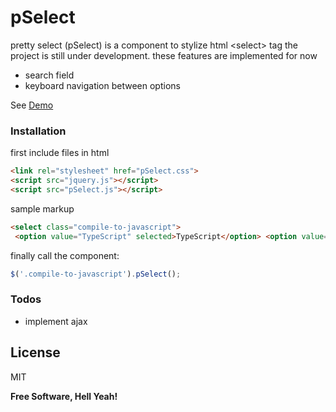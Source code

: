 
# pSelect  
  
  
  
pretty select (pSelect) is a component to stylize html &lt;select&gt; tag <Enter>
the project is still under development. <Enter>
these features are implemented for now  
 - search field  
 - keyboard navigation between options  
  
  
See [Demo](http://mehrdadlp.github.io)  
  
### Installation  
  
first include files in html  
  
```html  
<link rel="stylesheet" href="pSelect.css">  
<script src="jquery.js"></script>  
<script src="pSelect.js"></script>  
```  
  
sample markup  
  
```html  
<select class="compile-to-javascript">  
 <option value="TypeScript" selected>TypeScript</option> <option value="CoffeeScript">CoffeeScript</option> <option value="Elm">Elm</option> <option value="ClojureScript">ClojureScript</option> <option value="Haxe">Haxe</option></select>  
```  
  
finally call the component:  
```javascript  
$('.compile-to-javascript').pSelect();  
```  
  
  
  
  
### Todos  
  
 - implement ajax  
  
License  
----  
  
MIT  
  
  
**Free Software, Hell Yeah!**
